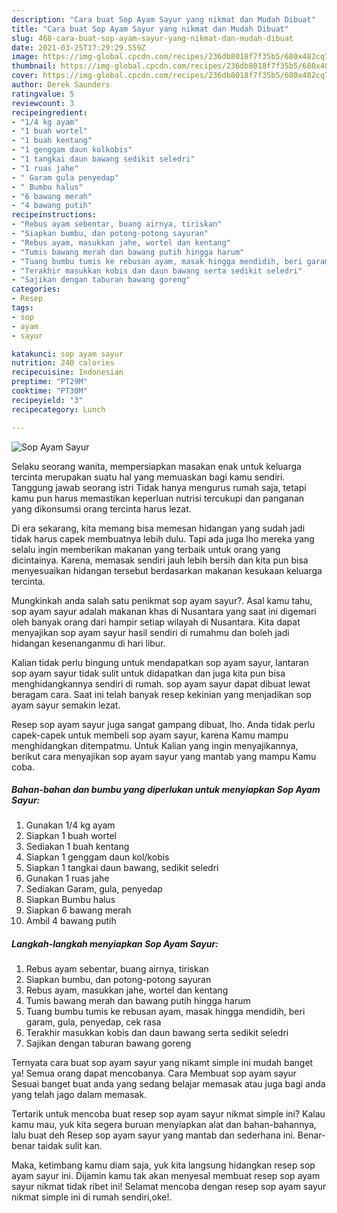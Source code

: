 ```yaml
---
description: "Cara buat Sop Ayam Sayur yang nikmat dan Mudah Dibuat"
title: "Cara buat Sop Ayam Sayur yang nikmat dan Mudah Dibuat"
slug: 468-cara-buat-sop-ayam-sayur-yang-nikmat-dan-mudah-dibuat
date: 2021-03-25T17:29:29.559Z
image: https://img-global.cpcdn.com/recipes/236db8018f7f35b5/680x482cq70/sop-ayam-sayur-foto-resep-utama.jpg
thumbnail: https://img-global.cpcdn.com/recipes/236db8018f7f35b5/680x482cq70/sop-ayam-sayur-foto-resep-utama.jpg
cover: https://img-global.cpcdn.com/recipes/236db8018f7f35b5/680x482cq70/sop-ayam-sayur-foto-resep-utama.jpg
author: Derek Saunders
ratingvalue: 5
reviewcount: 3
recipeingredient:
- "1/4 kg ayam"
- "1 buah wortel"
- "1 buah kentang"
- "1 genggam daun kolkobis"
- "1 tangkai daun bawang sedikit seledri"
- "1 ruas jahe"
- " Garam gula penyedap"
- " Bumbu halus"
- "6 bawang merah"
- "4 bawang putih"
recipeinstructions:
- "Rebus ayam sebentar, buang airnya, tiriskan"
- "Siapkan bumbu, dan potong-potong sayuran"
- "Rebus ayam, masukkan jahe, wortel dan kentang"
- "Tumis bawang merah dan bawang putih hingga harum"
- "Tuang bumbu tumis ke rebusan ayam, masak hingga mendidih, beri garam, gula, penyedap, cek rasa"
- "Terakhir masukkan kobis dan daun bawang serta sedikit seledri"
- "Sajikan dengan taburan bawang goreng"
categories:
- Resep
tags:
- sop
- ayam
- sayur

katakunci: sop ayam sayur 
nutrition: 240 calories
recipecuisine: Indonesian
preptime: "PT29M"
cooktime: "PT30M"
recipeyield: "3"
recipecategory: Lunch

---
```



![Sop Ayam Sayur](https://img-global.cpcdn.com/recipes/236db8018f7f35b5/680x482cq70/sop-ayam-sayur-foto-resep-utama.jpg)

Selaku seorang wanita, mempersiapkan masakan enak untuk keluarga tercinta merupakan suatu hal yang memuaskan bagi kamu sendiri. Tanggung jawab seorang istri Tidak hanya mengurus rumah saja, tetapi kamu pun harus memastikan keperluan nutrisi tercukupi dan panganan yang dikonsumsi orang tercinta harus lezat.

Di era  sekarang, kita memang bisa memesan hidangan yang sudah jadi tidak harus capek membuatnya lebih dulu. Tapi ada juga lho mereka yang selalu ingin memberikan makanan yang terbaik untuk orang yang dicintainya. Karena, memasak sendiri jauh lebih bersih dan kita pun bisa menyesuaikan hidangan tersebut berdasarkan makanan kesukaan keluarga tercinta. 



Mungkinkah anda salah satu penikmat sop ayam sayur?. Asal kamu tahu, sop ayam sayur adalah makanan khas di Nusantara yang saat ini digemari oleh banyak orang dari hampir setiap wilayah di Nusantara. Kita dapat menyajikan sop ayam sayur hasil sendiri di rumahmu dan boleh jadi hidangan kesenanganmu di hari libur.

Kalian tidak perlu bingung untuk mendapatkan sop ayam sayur, lantaran sop ayam sayur tidak sulit untuk didapatkan dan juga kita pun bisa menghidangkannya sendiri di rumah. sop ayam sayur dapat dibuat lewat beragam cara. Saat ini telah banyak resep kekinian yang menjadikan sop ayam sayur semakin lezat.

Resep sop ayam sayur juga sangat gampang dibuat, lho. Anda tidak perlu capek-capek untuk membeli sop ayam sayur, karena Kamu mampu menghidangkan ditempatmu. Untuk Kalian yang ingin menyajikannya, berikut cara menyajikan sop ayam sayur yang mantab yang mampu Kamu coba.

<!--inarticleads1-->

##### Bahan-bahan dan bumbu yang diperlukan untuk menyiapkan Sop Ayam Sayur:

1. Gunakan 1/4 kg ayam
1. Siapkan 1 buah wortel
1. Sediakan 1 buah kentang
1. Siapkan 1 genggam daun kol/kobis
1. Siapkan 1 tangkai daun bawang, sedikit seledri
1. Gunakan 1 ruas jahe
1. Sediakan  Garam, gula, penyedap
1. Siapkan  Bumbu halus
1. Siapkan 6 bawang merah
1. Ambil 4 bawang putih




<!--inarticleads2-->

##### Langkah-langkah menyiapkan Sop Ayam Sayur:

1. Rebus ayam sebentar, buang airnya, tiriskan
1. Siapkan bumbu, dan potong-potong sayuran
1. Rebus ayam, masukkan jahe, wortel dan kentang
1. Tumis bawang merah dan bawang putih hingga harum
1. Tuang bumbu tumis ke rebusan ayam, masak hingga mendidih, beri garam, gula, penyedap, cek rasa
1. Terakhir masukkan kobis dan daun bawang serta sedikit seledri
1. Sajikan dengan taburan bawang goreng




Ternyata cara buat sop ayam sayur yang nikamt simple ini mudah banget ya! Semua orang dapat mencobanya. Cara Membuat sop ayam sayur Sesuai banget buat anda yang sedang belajar memasak atau juga bagi anda yang telah jago dalam memasak.

Tertarik untuk mencoba buat resep sop ayam sayur nikmat simple ini? Kalau kamu mau, yuk kita segera buruan menyiapkan alat dan bahan-bahannya, lalu buat deh Resep sop ayam sayur yang mantab dan sederhana ini. Benar-benar taidak sulit kan. 

Maka, ketimbang kamu diam saja, yuk kita langsung hidangkan resep sop ayam sayur ini. Dijamin kamu tak akan menyesal membuat resep sop ayam sayur nikmat tidak ribet ini! Selamat mencoba dengan resep sop ayam sayur nikmat simple ini di rumah sendiri,oke!.

